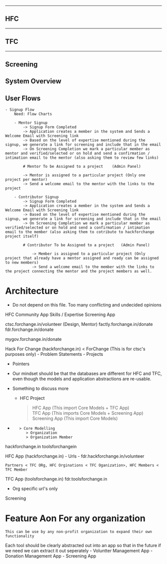 
------------------------------------------------------------------------------------------------------
HFC
------------------------------------------------------------------------------------------------------

------------------------------------------------------------------------------------------------------
TFC
------------------------------------------------------------------------------------------------------

------------------------------------------------------------------------------------------------------
Screening
------------------------------------------------------------------------------------------------------

## System Overview

## User Flows
    - Signup Flow
        Need: Flow Charts

        - Mentor Signup
            -> Signup Form Completed
            -> Application creates a member in the system and Sends a Welcome Email with Screening link 
            -> Based on the level of expertise mentioned during the signup, we generate a link for screening and include that in the email	   		
            -> On Screening Completion we mark a particular member as mentor and verified/selected or on hold and send a confirmation / intimation email to the mentor (also asking them to review few links)

            # Mentor To be Assigned to a project	(Admin Panel)
    
            -> Mentor is assigned to a particular project (Only one project per mentor)
            -> Send a welcome email to the mentor with the links to the project

        - Contributor Signup
            -> Signup Form Completed
            -> Application creates a member in the system and Sends a Welcome Email with Screening link 
            -> Based on the level of expertise mentioned during the signup, we generate a link for screening and include that in the email	   		
            -> On Screening Completion we mark a particular member as verified/selected or on hold and send a confirmation / intimation email to the member (also asking them to cotribute to hackforchange project itself)

            # Contributor To be Assigned to a project	(Admin Panel)
    
                -> Member is assigned to a particular project (Only project that already have a mentor assigned and ready can be assigned to new members)
                -> Send a welcome email to the member with the links to the project connecting the mentor and the project members as well.
# Architecture


* Do not depend on this file. Too many conflicting and undecided opinions

HFC Community App
Skills / Expertise Screening App

ctsc.forchange.in/volunteer (Design, Mentor)
factly.forchange.in/donate
fdr.forchange.in/donate

mygov.forchange.in/donate

Hack For Change (hackforchange.in) < ForChange (This is for ctsc's purposes only)
    - Problem Statements
    - Projects

* Pointers

- Our mindset should be that the databases are different for HFC and TFC, even though the models and application abstractions are re-usable.

- Something to discuss more
    - HFC Project
        > HFC App (This import Core Models + TFC App)        
        > TFC App (This imports Core Models + Screening App)            
        > Screening App (This import Core Models)
*        > Core Modelling
            > Organization
            > Organization Member

hackforchange.in
toolsforchangein

HFC App (hackforchange.in)
    - Urls
    - fdr.hackforchange.in/volunteer

    Partners < TFC ORg, HFC Orginations < TFC Oganization>, HFC Members < TFC Member

TFC App (toolsforchange.in)
fdr.toolsforchange.in
 - Org specific url's only 

Screening

# Feature Aon For any organization
    This can be use by any non-profit organization to expand their own functionality

Each tool should be clearly abstracted out into an app so that in the future if we need we can extract it out seperately
    - Voluntter Management App
    - Donation Management App
    - Screening App